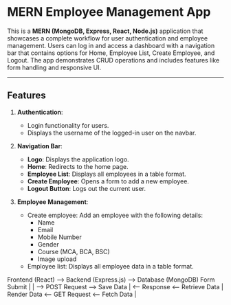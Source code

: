 # MERN Employee Management App

This is a **MERN (MongoDB, Express, React, Node.js)** application that showcases a complete workflow for user authentication and employee management. Users can log in and access a dashboard with a navigation bar that contains options for Home, Employee List, Create Employee, and Logout. The app demonstrates CRUD operations and includes features like form handling and responsive UI.

---

## Features

1. **Authentication**:  
   - Login functionality for users.  
   - Displays the username of the logged-in user on the navbar.

2. **Navigation Bar**:  
   - **Logo**: Displays the application logo.
   - **Home**: Redirects to the home page.
   - **Employee List**: Displays all employees in a table format.
   - **Create Employee**: Opens a form to add a new employee.
   - **Logout Button**: Logs out the current user.

3. **Employee Management**:  
   - Create employee: Add an employee with the following details:
     - Name
     - Email
     - Mobile Number
     - Gender
     - Course (MCA, BCA, BSC)
     - Image upload  
   - Employee list: Displays all employee data in a table format.
  
Frontend (React) --> Backend (Express.js) --> Database (MongoDB)
       Form Submit             |                     |
       --> POST Request         --> Save Data         |
       <-- Response             <-- Retrieve Data     |
       Render Data <-- GET Request <-- Fetch Data     |
